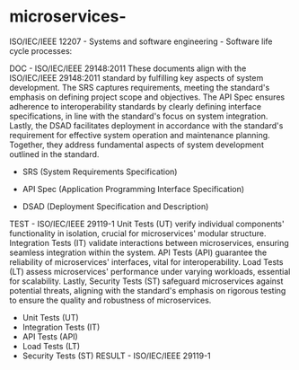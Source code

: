 # microservices-
ISO/IEC/IEEE 12207 - Systems and software engineering - Software life cycle processes:


DOC  - ISO/IEC/IEEE 29148:2011
These documents align with the ISO/IEC/IEEE 29148:2011 standard by fulfilling key aspects of system development. The SRS captures requirements, meeting the standard's emphasis on defining project scope and objectives. The API Spec ensures adherence to interoperability standards by clearly defining interface specifications, in line with the standard's focus on system integration. Lastly, the DSAD facilitates deployment in accordance with the standard's requirement for effective system operation and maintenance planning. Together, they address fundamental aspects of system development outlined in the standard.

- SRS (System Requirements Specification)

- API Spec (Application Programming Interface Specification)

- DSAD (Deployment Specification and Description)

TEST - ISO/IEC/IEEE 29119-1
Unit Tests (UT) verify individual components' functionality in isolation, crucial for microservices' modular structure. Integration Tests (IT) validate interactions between microservices, ensuring seamless integration within the system. API Tests (API) guarantee the reliability of microservices' interfaces, vital for interoperability. Load Tests (LT) assess microservices' performance under varying workloads, essential for scalability. Lastly, Security Tests (ST) safeguard microservices against potential threats, aligning with the standard's emphasis on rigorous testing to ensure the quality and robustness of microservices.

- Unit Tests (UT)
- Integration Tests (IT)
- API Tests (API)
- Load Tests (LT)
- Security Tests (ST)
RESULT - ISO/IEC/IEEE 29119-1
